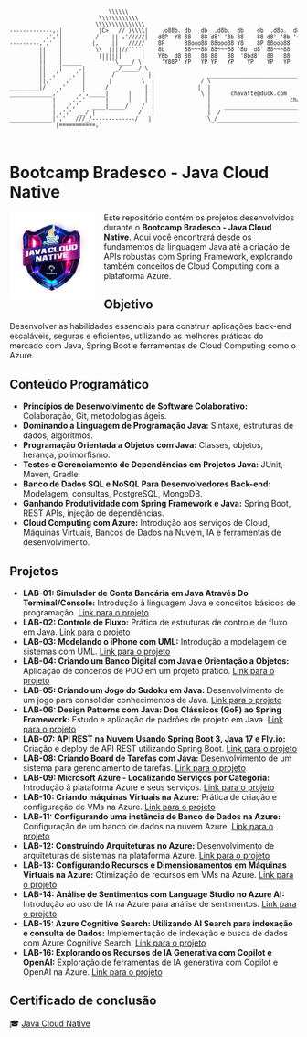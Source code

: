 <pre style="font-size: 0.6rem;">

                              \\\\\\
                           \\\\\\\\\\\\
                          \\\\\\\\\\\\\\\
-------------,-|           |C>   // )\\\\|    .o88b. db   db  .d8b.  db    db  .d8b.  d888888b d888888b d88888b
           ,','|          /    || ,'/////|   d8P  Y8 88   88 d8' '8b 88    88 d8' '8b '~~88~~' '~~88~~' 88'  
---------,','  |         (,    ||   /////    8P      88ooo88 88ooo88 Y8    8P 88ooo88    88       88    88ooooo 
         ||    |          \\  ||||//''''|    8b      88~~~88 88~~~88 '8b  d8' 88~~~88    88       88    88~~~~~ 
         ||    |           |||||||     _|    Y8b  d8 88   88 88   88  '8bd8'  88   88    88       88    88.   
         ||    |______      ''''\____/ \      'Y88P' YP   YP YP   YP    YP    YP   YP    YP       YP    Y88888P
         ||    |     ,|         _/_____/ \
         ||  ,'    ,' |        /          |                 ___________________________________________
         ||,'    ,'   |       |         \  |              / \                                           \ 
_________|/    ,'     |      /           | |             |  |                                            | 
_____________,'      ,',_____|      |    | |              \ |      chavatte@duck.com                     | 
             |     ,','      |      |    | |                |                        chavatte.42web.io   | 
             |   ,','    ____|_____/    /  |                |    ________________________________________|___
             | ,','  __/ |             /   |                |  /                                            /
_____________|','   ///_/-------------/   |                 \_/____________________________________________/ 
              |===========,'                                                                                
			  

</pre>

# **Bootcamp Bradesco - Java Cloud Native**

<img align="left" src="./assets/bradesco_java_cloud_native.png" width="150" height="auto" style="margin-right:15px" />

Este repositório contém os projetos desenvolvidos durante o **Bootcamp Bradesco - Java Cloud Native**.
Aqui você encontrará desde os fundamentos da linguagem Java até a criação de APIs robustas com Spring Framework, explorando também conceitos de Cloud Computing com a plataforma Azure.

## Objetivo

Desenvolver as habilidades essenciais para construir aplicações back-end escaláveis, seguras e eficientes, utilizando as melhores práticas do mercado com Java, Spring Boot e ferramentas de Cloud Computing como o Azure.

## Conteúdo Programático

* **Princípios de Desenvolvimento de Software Colaborativo:** Colaboração, Git, metodologias ágeis.
* **Dominando a Linguagem de Programação Java:** Sintaxe, estruturas de dados, algoritmos.
* **Programação Orientada a Objetos com Java:** Classes, objetos, herança, polimorfismo.
* **Testes e Gerenciamento de Dependências em Projetos Java:** JUnit, Maven, Gradle.
* **Banco de Dados SQL e NoSQL Para Desenvolvedores Back-end:** Modelagem, consultas, PostgreSQL, MongoDB.
* **Ganhando Produtividade com Spring Framework e Java:** Spring Boot, REST APIs, injeção de dependências.
* **Cloud Computing com Azure:** Introdução aos serviços de Cloud, Máquinas Virtuais, Bancos de Dados na Nuvem, IA e ferramentas de desenvolvimento.

## **Projetos**

* **LAB-01: Simulador de Conta Bancária em Java Através Do Terminal/Console:** Introdução à linguagem Java e conceitos básicos de programação. [Link para o projeto](./projects/LAB-01/README.md)
* **LAB-02: Controle de Fluxo:** Prática de estruturas de controle de fluxo em Java. [Link para o projeto](./projects/LAB-02/README.md)
* **LAB-03: Modelando o iPhone com UML:** Introdução a modelagem de sistemas com UML. [Link para o projeto](./projects/LAB-03/README.md)
* **LAB-04: Criando um Banco Digital com Java e Orientação a Objetos:** Aplicação de conceitos de POO em um projeto prático. [Link para o projeto](./projects/LAB-04/README.md)
* **LAB-05: Criando um Jogo do Sudoku em Java:** Desenvolvimento de um jogo para consolidar conhecimentos de Java. [Link para o projeto](./projects/LAB-05/Sudoku/README.md)
* **LAB-06: Design Patterns com Java: Dos Clássicos (GoF) ao Spring Framework:** Estudo e aplicação de padrões de projeto em Java. [Link para o projeto](./projects/LAB-06/hotelReservation/README.md)
* **LAB-07: API REST na Nuvem Usando Spring Boot 3, Java 17 e Fly.io:** Criação e deploy de API REST utilizando Spring Boot. [Link para o projeto](./projects/LAB-07/biblioteca/README.md)
* **LAB-08: Criando Board de Tarefas com Java:** Desenvolvimento de um sistema para gerenciamento de tarefas. [Link para o projeto](./projects/LAB-08/board/README.md)
* **LAB-09: Microsoft Azure - Localizando Serviços por Categoria:** Introdução à plataforma Azure e seus serviços. [Link para o projeto](./projects/LAB-09/README.md)
* **LAB-10: Criando máquinas Virtuais na Azure:** Prática de criação e configuração de VMs na Azure. [Link para o projeto](./projects/LAB-10/README.md)
* **LAB-11: Configurando uma instância de Banco de Dados na Azure:** Configuração de um banco de dados na nuvem Azure. [Link para o projeto](./projects/LAB-11/README.md)
* **LAB-12: Construindo Arquiteturas no Azure:** Desenvolvimento de arquiteturas de sistemas na plataforma Azure. [Link para o projeto](./projects/LAB-12/README.md)
* **LAB-13: Configurando Recursos e Dimensionamentos em Máquinas Virtuais na Azure:** Otimização de recursos em VMs na Azure. [Link para o projeto](./projects/LAB-13/README.md)
* **LAB-14: Análise de Sentimentos com Language Studio no Azure AI:** Introdução ao uso de IA na Azure para análise de sentimentos. [Link para o projeto](./projects/LAB-14/README.md)
* **LAB-15: Azure Cognitive Search: Utilizando AI Search para indexação e consulta de Dados:** Implementação de indexação e busca de dados com Azure Cognitive Search. [Link para o projeto](./projects/LAB-15/README.md)
* **LAB-16: Explorando os Recursos de IA Generativa com Copilot e OpenAI:** Exploração de ferramentas de IA generativa com Copilot e OpenAI na Azure. [Link para o projeto](./projects/LAB-16/README.md)

## Certificado de conclusão

 🎓 [Java Cloud Native]()
